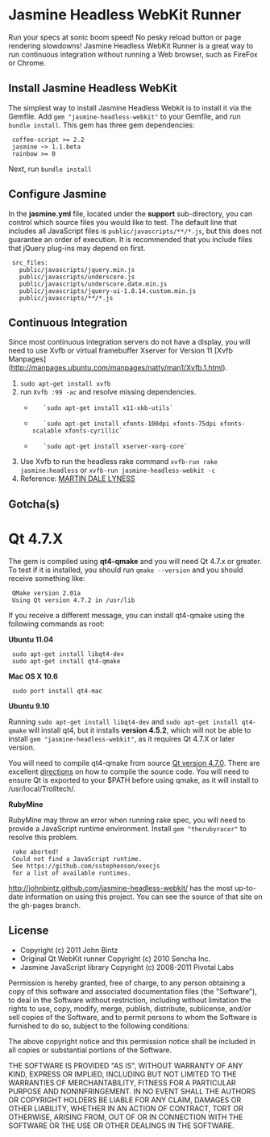 # Jasmine Headless WebKit Runner

Run your specs at sonic boom speed! No pesky reload button or page rendering slowdowns! Jasmine
Headless WebKit Runner is a great way to run continuous integration without running a Web browser,
such as FireFox or Chrome.

## Install Jasmine Headless WebKit
The simplest way to install Jasmine Headless Webkit is to install it via the Gemfile.
Add `gem "jasmine-headless-webkit"` to your Gemfile, and run `bundle install`. This gem has three gem dependencies:

     coffee-script >= 2.2
     jasmine ~> 1.1.beta
     rainbow >= 0

Next, run `bundle install`

## Configure Jasmine

In the **jasmine.yml** file, located under the **support** sub-directory, you can control
which source files you would like to test. The default line that includes all JavaScript
files is `public/javascripts/**/*.js`, but this does not guarantee an order of execution.
It is recommended that you include files that jQuery plug-ins may depend on first.

     src_files:
       public/javascripts/jquery.min.js
       public/javascripts/underscore.js
       public/javascripts/underscore.date.min.js
       public/javascripts/jquery-ui-1.8.14.custom.min.js
       public/javascripts/**/*.js

## Continuous Integration

Since most continuous integration servers do not have a display, you will need to use
Xvfb or virtual framebuffer Xserver for Version 11 [Xvfb Manpages]
(http://manpages.ubuntu.com/manpages/natty/man1/Xvfb.1.html).

1.  `sudo apt-get install xvfb`
2.  run `Xvfb :99 -ac` and resolve missing dependencies.
     *        `sudo apt-get install x11-xkb-utils`
     *        `sudo apt-get install xfonts-100dpi xfonts-75dpi xfonts-scalable xfonts-cyrillic`
     *        `sudo apt-get install xserver-xorg-core`
3. Use Xvfb to run the headless rake command `xvfb-run rake jasmine:headless` or `xvfb-run jasmine-headless-webkit -c`
4. Reference: [MARTIN DALE LYNESS](http://blog.martin-lyness.com/archives/installing-xvfb-on-ubuntu-9-10-karmic-koala)

## Gotcha(s)

# Qt 4.7.X

The gem is compiled using **qt4-qmake** and you will need Qt 4.7.x or greater.
To test if it is installed, you should run `qmake --version` and you should
receive something like:

     QMake version 2.01a
     Using Qt version 4.7.2 in /usr/lib

If you receive a different message, you can install qt4-qmake using the following commands as root:

**Ubuntu 11.04**

     sudo apt-get install libqt4-dev
     sudo apt-get install qt4-qmake

**Mac OS X 10.6**

     sudo port install qt4-mac

**Ubuntu 9.10**

Running `sudo apt-get install libqt4-dev` and `sudo apt-get install qt4-qmake` will install qt4,
but it installs **version 4.5.2**, which will not be able to install
`gem "jasmine-headless-webkit"`, as it requires Qt 4.7.X or later version.

You will need to compile qt4-qmake from source
[Qt version 4.7.0](http://get.qt.nokia.com/qt/source/qt-everywhere-opensource-src-4.7.0.tar.gz).
There are excellent [directions](http://doc.qt.nokia.com/latest/install-x11.html) on how to compile
the source code. You will need to ensure Qt is exported to your $PATH before using qmake, as it will
install to /usr/local/Trolltech/.

**RubyMine**

RubyMine may throw an error when running rake spec, you will need to provide a
JavaScript runtime environment. Install `gem "therubyracer"` to resolve this problem.

     rake aborted!
     Could not find a JavaScript runtime.
     See https://github.com/sstephenson/execjs
     for a list of available runtimes.

http://johnbintz.github.com/jasmine-headless-webkit/ has the most up-to-date information on using
this project. You can see the source of that site on the gh-pages branch.

## License

* Copyright (c) 2011 John Bintz
* Original Qt WebKit runner Copyright (c) 2010 Sencha Inc.
* Jasmine JavaScript library Copyright (c) 2008-2011 Pivotal Labs

Permission is hereby granted, free of charge, to any person obtaining a copy
of this software and associated documentation files (the "Software"), to deal
in the Software without restriction, including without limitation the rights
to use, copy, modify, merge, publish, distribute, sublicense, and/or sell
copies of the Software, and to permit persons to whom the Software is
furnished to do so, subject to the following conditions:

The above copyright notice and this permission notice shall be included in
all copies or substantial portions of the Software.

THE SOFTWARE IS PROVIDED "AS IS", WITHOUT WARRANTY OF ANY KIND, EXPRESS OR
IMPLIED, INCLUDING BUT NOT LIMITED TO THE WARRANTIES OF MERCHANTABILITY,
FITNESS FOR A PARTICULAR PURPOSE AND NONINFRINGEMENT. IN NO EVENT SHALL THE
AUTHORS OR COPYRIGHT HOLDERS BE LIABLE FOR ANY CLAIM, DAMAGES OR OTHER
LIABILITY, WHETHER IN AN ACTION OF CONTRACT, TORT OR OTHERWISE, ARISING FROM,
OUT OF OR IN CONNECTION WITH THE SOFTWARE OR THE USE OR OTHER DEALINGS IN
THE SOFTWARE.

